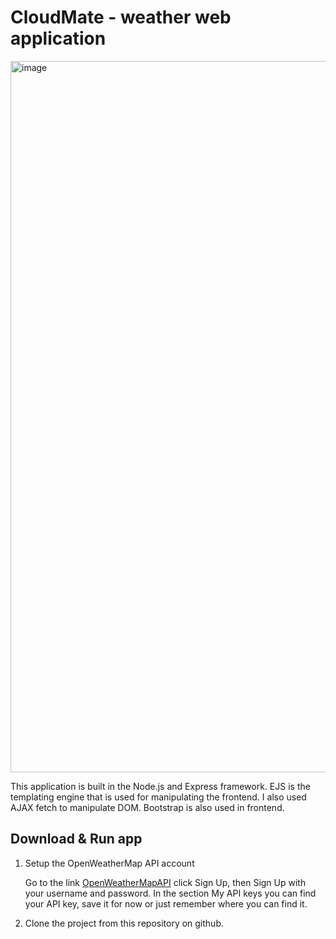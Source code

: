 # CloudMate - weather web application
<img width="1919" height="1138" alt="image" src="https://github.com/user-attachments/assets/6287477a-608d-4d3c-a4d8-da8a14c39d68" />

This application is built in the Node.js and Express framework. EJS is the templating engine that is used for manipulating the frontend. I also used AJAX fetch to manipulate DOM. Bootstrap is also used in frontend. 

## Download & Run app

1. Setup the OpenWeatherMap API account
    
      Go to the link [OpenWeatherMapAPI](https://openweathermap.org/api) click Sign Up, then Sign Up with your username and password. In the section My API keys you can find your API key, save it for now or just remember where you can find it.

2. Clone the project from this repository on github.




